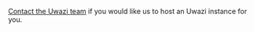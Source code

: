 [Contact the Uwazi team](http://www.uwazi.io/contact-us/) if you would like us to host an Uwazi instance for you.